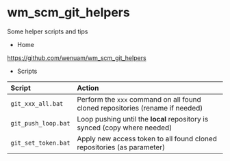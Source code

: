 # wm_scm_git_helpers
Some helper scripts and tips

* Home

https://github.com/wenuam/wm_scm_git_helpers

* Scripts

 Script				| Action
 :--				| :--
`git_xxx_all.bat`	| Perform the `xxx` command on all found cloned repositories (rename if needed)
`git_push_loop.bat`	| Loop pushing until the **local** repository is synced (copy where needed)
`git_set_token.bat`	| Apply new access token to all found cloned repositories (as parameter)
